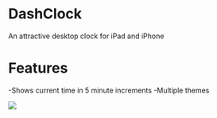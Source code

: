 DashClock
=========

An attractive desktop clock for iPad and iPhone

Features
=========
-Shows current time in 5 minute increments
-Multiple themes

<img src = "http://amnesiapps.com/wp-content/uploads/2013/01/iOS-Simulator-Screen-shot-Jan-20-2013-2.01.17-PM.png">
